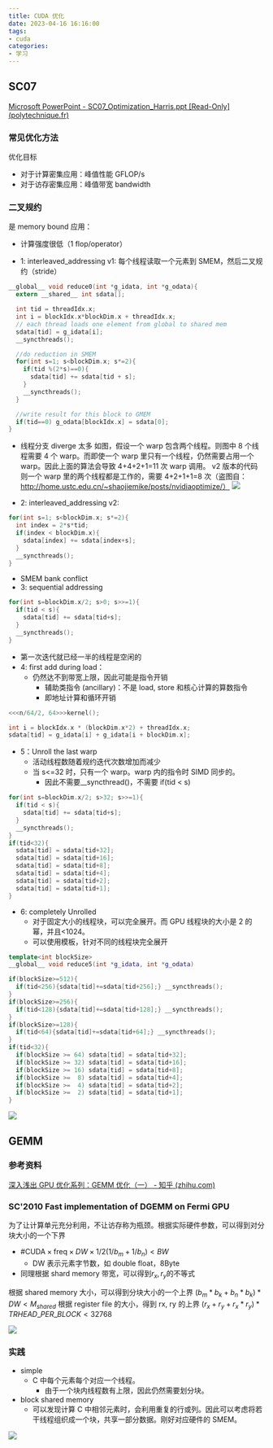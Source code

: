 ```yaml
---
title: CUDA 优化
date: 2023-04-16 16:16:00
tags:
- cuda
categories:
- 学习
---
```


## SC07

[Microsoft PowerPoint - SC07_Optimization_Harris.ppt [Read-Only] (polytechnique.fr)](https://www.enseignement.polytechnique.fr/profs/informatique/Eric.Goubault/Cours09/CUDA/SC07_CUDA_5_Optimization_Harris.pdf)

### 常见优化方法

优化目标
- 对于计算密集应用：峰值性能 GFLOP/s
- 对于访存密集应用：峰值带宽 bandwidth

### 二叉规约

是 memory bound 应用：
- 计算强度很低（1 flop/operator）

<!-- more -->

- 1: interleaved_addressing v1: 每个线程读取一个元素到 SMEM，然后二叉规约（stride）
```c
__global__ void reduce0(int *g_idata, int *g_odata){
  extern __shared__ int sdata[];

  int tid = threadIdx.x;
  int i = blockIdx.x*blockDim.x + threadIdx.x;
  // each thread loads one element from global to shared mem
  sdata[tid] = g_idata[i];
  __syncthreads();

  //do reduction in SMEM
  for(int s=1; s<blockDim.x; s*=2){
    if(tid %(2*s)==0){
      sdata[tid] += sdata[tid + s];
    }
    __syncthreads();
  }

  //write result for this block to GMEM
  if(tid==0) g_odata[blockIdx.x] = sdata[0];
}
```
  - 线程分支 diverge 太多
如图，假设一个 warp 包含两个线程。则图中 8 个线程需要 4 个 warp。而即使一个 warp 里只有一个线程，仍然需要占用一个 warp。因此上面的算法会导致 4+4+2+1=11 次 warp 调用。
v2 版本的代码则一个 warp 里的两个线程都是工作的，需要 4+2+1+1=8 次（盗图自：http://home.ustc.edu.cn/~shaojiemike/posts/nvidiaoptimize/）
![](https://raw.githubusercontent.com/TheRainstorm/.image-bed/main/picgo/20230414195344.png)

- 2: interleaved_addressing v2:
```c
for(int s=1; s<blockDim.x; s*=2){
  int index = 2*s*tid;
  if(index < blockDim.x){
    sdata[index] += sdata[index+s];
  }
  __syncthreads();
}
```
  - SMEM bank conflict
- 3: sequential addressing
```c
for(int s=blockDim.x/2; s>0; s>>=1){
  if(tid < s){
    sdata[tid] += sdata[tid+s];
  }
  __syncthreads();
}
```
  - 第一次迭代就已经一半的线程是空闲的
- 4: first add during load：
  - 仍然达不到带宽上限，因此可能是指令开销
    - 辅助类指令 (ancillary)：不是 load, store 和核心计算的算数指令
    - 即地址计算和循环开销
```c
<<<n/64/2, 64>>>kernel();

int i = blockIdx.x * (blockDim.x*2) + threadIdx.x;
sdata[tid] = g_idata[i] + g_idata[i + blockDim.x];
```
- 5：Unroll the last warp
  - 活动线程数随着规约迭代次数增加而减少
  - 当 s<=32 时，只有一个 warp。warp 内的指令时 SIMD 同步的。
    - 因此不需要__syncthread()，不需要 if(tid < s)
```c
for(int s=blockDim.x/2; s>32; s>>=1){
  if(tid < s){
    sdata[tid] += sdata[tid+s];
  }
  __syncthreads();
}
if(tid<32){
  sdata[tid] = sdata[tid+32];
  sdata[tid] = sdata[tid+16];
  sdata[tid] = sdata[tid+8];
  sdata[tid] = sdata[tid+4];
  sdata[tid] = sdata[tid+2];
  sdata[tid] = sdata[tid+1];
}
```
- 6: completely Unrolled
  - 对于固定大小的线程块，可以完全展开。而 GPU 线程块的大小是 2 的幂，并且<1024。
  - 可以使用模板，针对不同的线程块完全展开
```c++
template<int blockSize>
__global__ void reduce5(int *g_idata, int *g_odata)
```

```c++
if(blockSize>=512){
  if(tid<256){sdata[tid]+=sdata[tid+256];} __syncthreads();
}
if(blockSize>=256){
  if(tid<128){sdata[tid]+=sdata[tid+128];} __syncthreads();
}
if(blockSize>=128){
  if(tid<64){sdata[tid]+=sdata[tid+64];} __syncthreads();
}
if(tid<32){
  if(blockSize >= 64) sdata[tid] = sdata[tid+32];
  if(blockSize >= 32) sdata[tid] = sdata[tid+16];
  if(blockSize >= 16) sdata[tid] = sdata[tid+8];
  if(blockSize >=  8) sdata[tid] = sdata[tid+4];
  if(blockSize >=  4) sdata[tid] = sdata[tid+2];
  if(blockSize >=  2) sdata[tid] = sdata[tid+1];
}
```

![](https://raw.githubusercontent.com/TheRainstorm/.image-bed/main/picgo/20230414202641.png)

## GEMM

### 参考资料

[深入浅出 GPU 优化系列：GEMM 优化（一） - 知乎 (zhihu.com)](https://zhuanlan.zhihu.com/p/435908830)

### SC'2010 Fast implementation of DGEMM on Fermi GPU

为了让计算单元充分利用，不让访存称为瓶颈。根据实际硬件参数，可以得到对分块大小的一个下界
- $\#\mathrm{CUDA}\times\mathrm{freq}\times DW\times 1/2(1/b_m + 1/b_n)<BW$
  - DW 表示元素字节数，如 double float，8Byte
- 同理根据 shard memory 带宽，可以得到$r_x, r_y$的不等式

根据 shared memory 大小，可以得到分块大小的一个上界
$(b_m*b_k + b_n*b_k)*DW < M_{shared}$
根据 register file 的大小，得到 rx, ry 的上界
$(r_x+r_y+r_x*r_y)*{TRHEAD\_PER\_BLOCK} < 32768$

![](https://raw.githubusercontent.com/TheRainstorm/.image-bed/main/picgo/20230404165730.png)


### 实践

- simple
  - C 中每个元素每个对应一个线程。
    - 由于一个块内线程数有上限，因此仍然需要划分块。
- block shared memory
  - 可以发现计算 C 中相邻元素时，会利用重复的行或列。因此可以考虑将若干线程组织成一个块，共享一部分数据。刚好对应硬件的 SMEM。

![](https://raw.githubusercontent.com/TheRainstorm/.image-bed/main/20230419203646.png)
